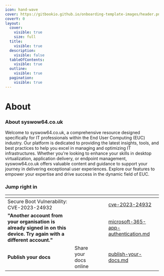 ```yaml
---
icon: hand-wave
cover: https://gitbookio.github.io/onboarding-template-images/header.png
coverY: 0
layout:
  cover:
    visible: true
    size: full
  title:
    visible: true
  description:
    visible: false
  tableOfContents:
    visible: true
  outline:
    visible: true
  pagination:
    visible: true
---
```


# About

### About syswow64.co.uk

Welcome to syswow64.co.uk, a comprehensive resource designed specifically for IT professionals within the End User Computing (EUC) industry. Our platform is dedicated to providing the latest insights, tools, and best practices to help you excel in managing and optimizing IT infrastructures. Whether you're looking to enhance your skills in desktop virtualization, application delivery, or endpoint management, syswow64.co.uk offers valuable content and guidance to support your journey in delivering exceptional user experiences. Explore our features to empower your expertise and drive success in the dynamic field of EUC.



### Jump right in

<table data-view="cards"><thead><tr><th></th><th></th><th data-hidden data-card-cover data-type="files"></th><th data-hidden></th><th data-hidden data-card-target data-type="content-ref"></th></tr></thead><tbody><tr><td>Secure Boot Vulnerability: CVE-2023-24932</td><td></td><td></td><td></td><td><a href="blog/cve-2023-24932/">cve-2023-24932</a></td></tr><tr><td><strong>"Another account from your organisation is already signed in on this device. Try again with a different account."</strong> </td><td></td><td></td><td></td><td><a href="blog/microsoft-365-app-authentication.md">microsoft-365-app-authentication.md</a></td></tr><tr><td><strong>Publish your docs</strong></td><td>Share your docs online</td><td></td><td></td><td><a href="getting-started/publish-your-docs.md">publish-your-docs.md</a></td></tr></tbody></table>
